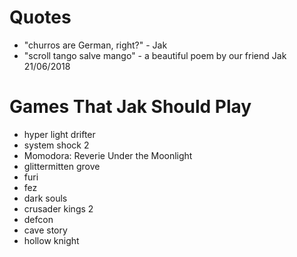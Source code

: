 <!-- TITLE: Syphonx -->
<!-- SUBTITLE: A quick summary of Syphonx -->
# Quotes
* "churros are German, right?" - Jak
* "scroll tango salve mango" - a beautiful poem by our friend Jak 21/06/2018

# Games That Jak Should Play
* hyper light drifter
* system shock 2
* Momodora: Reverie Under the Moonlight
* glittermitten grove
* furi
* fez
* dark souls
* crusader kings 2
* defcon
* cave story
* hollow knight